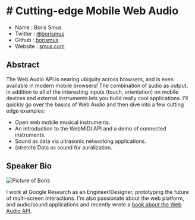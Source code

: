# # Cutting-edge Mobile Web Audio

* Name      : Boris Smus
* Twitter   : [@borismus][twitter]
* Github    : [borismus][github]
* Website   : [smus.com][www]

## Abstract

The Web Audio API is nearing ubiquity across browsers, and is even
available in modern mobile browsers! The combination of audio as output,
in addition to all of the interesting inputs (touch, orientation) on
mobile devices and external instruments lets you build really cool
applications. I'll quickly go over the basics of Web Audio and then dive
into a few cutting edge examples:

- Open web mobile musical instruments.
- An introduction to the WebMIDI API and a demo of connected
  instruments.
- Sound as data via ultrasonic networking applications.
- (stretch) Data as sound for auralization.


## Speaker Bio

![Picture of Boris][pic]

I work at Google Research as an Engineer/Designer, prototyping the
future of multi-screen interactions. I'm also passionate about the web
platform, and audio/sound applications and recently wrote a [book about
the Web Audio API][book].

[twitter]:http://twitter.com/borismus
[github]:http://github.com/borismus
[www]:http://smus.com
[pic]: http://smus.com/static/images/me.jpg
[book]: http://shop.oreilly.com/product/0636920025948.do
